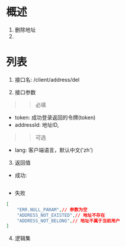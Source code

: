 # 概述

1. 删除地址
2. 

# 列表

1. 接口名: /client/address/del

2. 接口参数

>>必填
* token: 成功登录返回的令牌(token)
* addressId: 地址ID,

>>可选
* lang: 客户端语言，默认中文('zh')

3. 返回值
* 成功:
```json
```

* 失败
```json
[
    "ERR.NULL_PARAM",// 参数为空
    "ADDRESS_NOT_EXISTED",// 地址不存在
    "ADDRESS_NOT_BELONG",// 地址不属于当前用户
]
```

4. 逻辑集